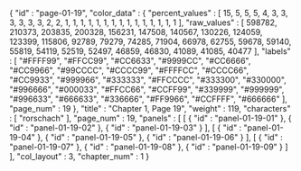 {
  "id" : "page-01-19",
  "color_data" : {
    "percent_values" : [
      15,
      5,
      5,
      5,
      4,
      3,
      3,
      3,
      3,
      3,
      3,
      2,
      2,
      1,
      1,
      1,
      1,
      1,
      1,
      1,
      1,
      1,
      1,
      1,
      1,
      1,
      1,
      1
    ],
    "raw_values" : [
      598782,
      210373,
      203835,
      200328,
      156231,
      147508,
      140567,
      130226,
      124059,
      123399,
      115806,
      92789,
      79279,
      74285,
      71904,
      66978,
      62755,
      59678,
      59140,
      55819,
      54119,
      52519,
      52497,
      46859,
      46830,
      41089,
      41085,
      40477
    ],
    "labels" : [
      "#FFFF99",
      "#FFCC99",
      "#CC6633",
      "#9999CC",
      "#CC6666",
      "#CC9966",
      "#99CCCC",
      "#CCCC99",
      "#FFFFCC",
      "#CCCC66",
      "#CC9933",
      "#999966",
      "#333333",
      "#FFCCCC",
      "#333300",
      "#330000",
      "#996666",
      "#000033",
      "#FFCC66",
      "#CCFF99",
      "#339999",
      "#999999",
      "#996633",
      "#666633",
      "#336666",
      "#FF9966",
      "#CCFFFF",
      "#666666"
    ],
    "page_num" : 19
  },
  "title" : "Chapter 1, Page 19",
  "weight" : 119,
  "characters" : [
    "rorschach"
  ],
  "page_num" : 19,
  "panels" : [
    [
      {
        "id" : "panel-01-19-01"
      },
      {
        "id" : "panel-01-19-02"
      },
      {
        "id" : "panel-01-19-03"
      }
    ],
    [
      {
        "id" : "panel-01-19-04"
      },
      {
        "id" : "panel-01-19-05"
      },
      {
        "id" : "panel-01-19-06"
      }
    ],
    [
      {
        "id" : "panel-01-19-07"
      },
      {
        "id" : "panel-01-19-08"
      },
      {
        "id" : "panel-01-19-09"
      }
    ]
  ],
  "col_layout" : 3,
  "chapter_num" : 1
}
